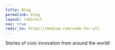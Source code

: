 ```yaml
---
title: Blog
permalink: blog
layout: redirect
nav: true
redir_to: https://medium.com/code-for-all
---
```

Stories of civic innovation from around the world!
